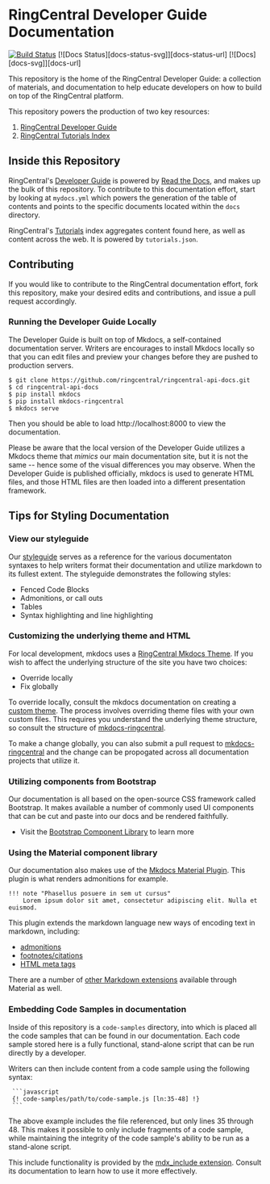 # RingCentral Developer Guide Documentation

[![Build Status][specs-status-svg]][specs-status-url]
[![Docs Status][docs-status-svg]][docs-status-url]
[![Docs][docs-svg]][docs-url]

 [specs-status-svg]: https://github.com/ringcentral/ringcentral-api-docs/workflows/spec%20build/badge.svg?branch=master
 [specs-status-url]: https://github.com/ringcentral/ringcentral-api-docs/actions

This repository is the home of the RingCentral Developer Guide: a collection of materials, and documentation to help educate developers on how to build on top of the RingCentral platform.

This repository powers the production of two key resources:

1. [RingCentral Developer Guide](https://ringcentral-api-docs.readthedocs.io/en/latest/oauth/)
2. [RingCentral Tutorials Index](https://ringcentral.github.io/tutorials/)

## Inside this Repository

RingCentral's [Developer Guide](https://ringcentral-api-docs.readthedocs.io/en/latest/) is powered by [Read the Docs](https://readthedocs.org/), and makes up the bulk of this repository. To contribute to this documentation effort, start by looking at `mydocs.yml` which powers the generation of the table of contents and points to the specific documents located within the `docs` directory.

RingCentral's [Tutorials](https://ringcentral.github.io/tutorials/) index aggregates content found here, as well as content across the web. It is powered by `tutorials.json`.

## Contributing

If you would like to contribute to the RingCentral documentation effort, fork this repository, make your desired edits and contributions, and issue a pull request accordingly.

### Running the Developer Guide Locally

The Developer Guide is built on top of Mkdocs, a self-contained documentation server. Writers are encourages to install Mkdocs locally so that you can edit files and preview your changes before they are pushed to production servers. 

```
$ git clone https://github.com/ringcentral/ringcentral-api-docs.git
$ cd ringcentral-api-docs
$ pip install mkdocs
$ pip install mkdocs-ringcentral
$ mkdocs serve
```

Then you should be able to load http://localhost:8000 to view the documentation.

Please be aware that the local version of the Developer Guide utilizes a Mkdocs theme that *mimics* our main documentation site, but it is not the same -- hence some of the visual differences you may observe. When the Developer Guide is published officially, mkdocs is used to generate HTML files, and those HTML files are then loaded into a different presentation framework. 

## Tips for Styling Documentation

### View our styleguide

Our [styleguide](https://github.com/ringcentral/ringcentral-api-docs/blob/master/docs/styleguide.md) serves as a reference for the various documentaton syntaxes to help writers format their documentation and utilize markdown to its fullest extent. The styleguide demonstrates the following styles:

* Fenced Code Blocks
* Admonitions, or call outs
* Tables
* Syntax highlighting and line highlighting

### Customizing the underlying theme and HTML

For local development, mkdocs uses a [RingCentral Mkdocs Theme](https://github.com/byrnereese/mkdocs-ringcentral). If you wish to affect the underlying structure of the site you have two choices:

* Override locally
* Fix globally

To override locally, consult the mkdocs documentation on creating a [custom theme](https://www.mkdocs.org/user-guide/custom-themes/). The process involves overriding theme files with your own custom files. This requires you understand the underlying theme structure, so consult the structure of [mkdocs-ringcentral](https://github.com/byrnereese/mkdocs-ringcentral).

To make a change globally, you can also submit a pull request to [mkdocs-ringcentral](https://github.com/byrnereese/mkdocs-ringcentral) and the change can be propogated across all documentation projects that utilize it.

### Utilizing components from Bootstrap

Our documentation is all based on the open-source CSS framework called Bootstrap. It makes available a number of commonly used UI components that can be cut and paste into our docs and be rendered faithfully.

* Visit the [Bootstrap Component Library](https://getbootstrap.com/docs/4.4/components/alerts/) to learn more

### Using the Material component library

Our documentation also makes use of the [Mkdocs Material Plugin](https://squidfunk.github.io/mkdocs-material/). This plugin is what renders admonitions for example.

```
!!! note "Phasellus posuere in sem ut cursus"
    Lorem ipsum dolor sit amet, consectetur adipiscing elit. Nulla et euismod.
```

This plugin extends the markdown language new ways of encoding text in markdown, including:

* [admonitions](https://squidfunk.github.io/mkdocs-material/extensions/admonition/)
* [footnotes/citations](https://squidfunk.github.io/mkdocs-material/extensions/footnotes/)
* [HTML meta tags](https://squidfunk.github.io/mkdocs-material/extensions/metadata/)

There are a number of [other Markdown extensions](https://squidfunk.github.io/mkdocs-material/extensions/pymdown/) available through Material as well.

### Embedding Code Samples in documentation

Inside of this repository is a `code-samples` directory, into which is placed all the code samples that can be found in our documentation. Each code sample stored here is a fully functional, stand-alone script that can be run directly by a developer.

Writers can then include content from a code sample using the following syntax:

     ```javascript
     {! code-samples/path/to/code-sample.js [ln:35-48] !}
     ```

The above example includes the file referenced, but only lines 35 through 48. This makes it possible to only include fragments of a code sample, while maintaining the integrity of the code sample's ability to be run as a stand-alone script.

This include functionality is provided by the [mdx_include extension](https://github.com/neurobin/mdx_include). Consult its documentation to learn how to use it more effectively.
